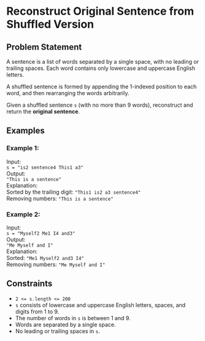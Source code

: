 # Reconstruct Original Sentence from Shuffled Version

## Problem Statement

A sentence is a list of words separated by a single space, with no leading or trailing spaces. Each word contains only lowercase and uppercase English letters.

A shuffled sentence is formed by appending the 1-indexed position to each word, and then rearranging the words arbitrarily.

Given a shuffled sentence `s` (with no more than 9 words), reconstruct and return the **original sentence**.

## Examples

### Example 1:

Input:  
`s = "is2 sentence4 This1 a3"`  
Output:  
`"This is a sentence"`  
Explanation:  
Sorted by the trailing digit: `"This1 is2 a3 sentence4"`  
Removing numbers: `"This is a sentence"`

### Example 2:

Input:  
`s = "Myself2 Me1 I4 and3"`  
Output:  
`"Me Myself and I"`  
Explanation:  
Sorted: `"Me1 Myself2 and3 I4"`  
Removing numbers: `"Me Myself and I"`

## Constraints

- `2 <= s.length <= 200`
- `s` consists of lowercase and uppercase English letters, spaces, and digits from 1 to 9.
- The number of words in `s` is between 1 and 9.
- Words are separated by a single space.
- No leading or trailing spaces in `s`.
